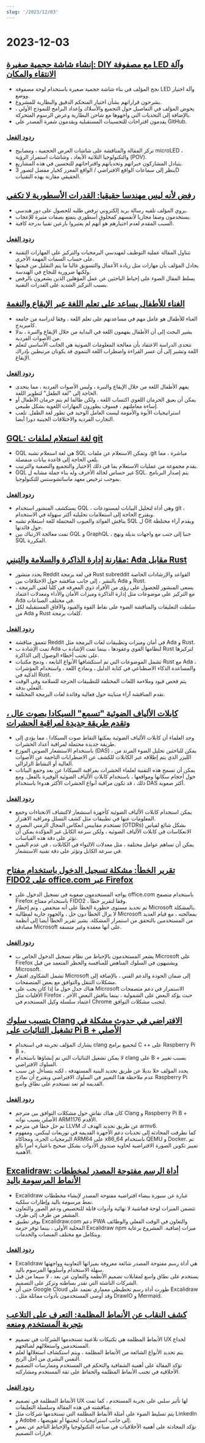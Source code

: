 ```yaml
---
slug: '/2023/12/03'
---
```


# 2023-12-03

## [إنشاء شاشة حجمية صغيرة: DIY مع مصفوفة LED وآلة الانتقاء والمكان](https://mitxela.com/projects/candle)

- نجح المؤلف في بناء شاشة حجمية صغيرة باستخدام لوحة مصفوفة LED وآلة اختيار ووضع.
- يشرحون قراراتهم بشأن اختيار المتحكم الدقيق والبطارية للمشروع.
- يخوض المؤلف في التفاصيل حول التجميع والأسلاك وإعداد البرامج للنموذج الأولي ، بالإضافة إلى التحديات التي واجهوها مع شاحن البطارية وعرض الرسوم المتحركة.
- يقدمون اقتراحات للتحسينات المستقبلية ويقدمون شفرة المصدر على GitHub.

### [ردود الفعل](https://news.ycombinator.com/item?id=38498109)

- تركز المقالة والمناقشة على شاشات العرض الحجمية ، ومصابيح microLED ، والتكنولوجيا الثلاثية الأبعاد ، وشاشات استمرار الرؤية (POV).
- يتبادل المشاركون خبراتهم وتحدياتهم واقتراحاتهم للتحسين في هذه المشاريع.
- ينظر إلى سماعات الواقع الافتراضي / الواقع المعزز كخيار مفضل لتصور 3D الحقيقي مقارنة بهذه التقنيات.

## [رفض لأنه ليس مهندسا حقيقيا: القدرات الأسطورية لا تكفي](https://twitchard.github.io/posts/2019-05-29-not-a-real-engineer.html)

- يروي المؤلف تلقيه رسالة بريد إلكتروني ترفض طلبه للحصول على دور هندسي.
- يستخدمون وصفا مجازيا لأنفسهم كمخلوق أسطوري يتمتع بصفات مثيرة للإعجاب.
- السبب المقدم لعدم اختيارهم هو أنهم لم يعتبروا بارعين تقنيا بدرجة كافية.

### [ردود الفعل](https://news.ycombinator.com/item?id=38503486)

- تتناول المقالة عملية التوظيف لمهندسي البرمجيات والتركيز على المهارات التقنية على حساب السمات المهمة الأخرى.
- يجادل المؤلف بأن مهارات مثل ريادة الأعمال والتسويق غالبا ما يتم التقليل من قيمتها ولكنها ضرورية للنجاح في الهندسة.
- يسلط المقال الضوء على إحباط الباحثين عن عمل المؤهلين الذين يشعرون بالرفض بسبب التركيز الشديد على القدرات التقنية.

## [الغناء للأطفال يساعد على تعلم اللغة عبر الإيقاع والنغمة](https://www.theguardian.com/science/2023/dec/01/singing-to-babies-is-vital-to-help-them-understand-language-say-scientists)

- الغناء للأطفال هو عامل مهم في مساعدتهم على تعلم اللغة ، وفقا لدراسة من جامعة كامبريدج.
- يشير البحث إلى أن الأطفال يفهمون اللغة في البداية من خلال الإيقاع والنبرة ، بدلا من الأصوات الفردية.
- تتحدى الدراسة الاعتقاد بأن معالجة المعلومات الصوتية هي الجانب الأساسي لتعلم اللغة وتشير إلى أن عسر القراءة واضطراب اللغة التنموي قد يكونان مرتبطين بإدراك الإيقاع.

### [ردود الفعل](https://news.ycombinator.com/item?id=38500906)

- يفهم الأطفال اللغة من خلال الإيقاع والنبرة ، وليس الأصوات الفردية ، مما يتحدى الحاجة إلى "لغة الطفل" لتطوير اللغة.
- يمكن أن يعيق الحرمان اللغوي اكتساب اللغة ، ولكن طالما لم يتم حرمان الأطفال أو إساءة معاملتهم ، فسوف يطورون المهارات اللغوية بشكل طبيعي.
- استراتيجيات الأبوة والأمومة ليست العامل الوحيد في تطور لغة الطفل. تلعب التجارب الفردية والاختلافات الجينية دورا أيضا.

## [GQL: لغة استعلام لملفات git](https://github.com/AmrDeveloper/GQL)

- GQL هي لغة استعلام تشبه SQL وتمكن الاستعلام عن ملفات .git مباشرة ، مما يلغي الحاجة إلى قاعدة بيانات منفصلة.
- يقدم مجموعة من عمليات الاستعلام بما في ذلك الاختيار والتجميع والتصفية والترتيب.
- GQL غير حساس لحالة الأحرف وله بناء جملة مشابه ل SQL. يتم إصدار البرنامج بموجب ترخيص معهد ماساتشوستس للتكنولوجيا.

### [ردود الفعل](https://news.ycombinator.com/item?id=38498688)

- يستكشف المنشور استخدام GQL ، وهي أداة لتحليل البيانات لمستودعات git ، ويقترح الحاجة إلى استعلامات تحليلية أكثر سهولة في الاستخدام.
- يناقش الفوائد والعيوب المحتملة للغة استعلام تشبه SQL ل Git ويقدم آراء مختلطة حول فائدتها.
- تمت معالجة الارتباك بين GQL و GraphQL ، جنبا إلى جنب مع واجهات بديلة ونهج SQL المكررة.

## [مقارنة إدارة الذاكرة والسلامة والتبني: Ada مقابل Rust](https://old.reddit.com/r/rust/comments/17miqiu/is_ada_safer_than_rust/)

- يحدد منشور Reddit في لغة برمجة Rust subreddit القواعد والإرشادات الخاصة بالنشر ، إلى جانب مناقشة حول الاختلافات بين Ada و Rust.
- يسعى المنشور للحصول على رؤى من الأفراد ذوي المعرفة في كلتا لغتي البرمجة ، مع التركيز على موضوعات مثل إدارة الذاكرة وميزات الأمان والأداء ومعدلات اعتماد Ada في مختلف الصناعات.
- سلطت التعليقات والمناقشة الضوء على نقاط القوة والقيود والآفاق المستقبلية لكل من Ada و Rust كلغات برمجة.

### [ردود الفعل](https://news.ycombinator.com/item?id=38498775)

- تتعمق مناقشة Reddit في أمان وميزات وتطبيقات لغات البرمجة مثل Ada و Rust.
- تمت الإشادة ب Ada لنظامها القوي وعقودها ، بينما تمت الإشادة ب Rust لتركيزها على تجنب أخطاء الوصول إلى الذاكرة.
- تشمل الموضوعات التي تم استكشافها الأنواع التابعة ، ودمج مكتبات Rust مع Ada ، والمساعدة الذكاء الاصطناعي في كتابة الدليل ، ونماذج اللغة ، واستخدام المؤشرات الذكية في Rust.
- يتم فحص قيود وملاءمة اللغات المختلفة للتطبيقات الحرجة للسلامة وفي الوقت الفعلي بدقة.
- تقدم المناقشة آراء متباينة حول فعالية وفائدة لغات البرمجة المختلفة.

## [كابلات الألياف الضوئية "تسمع" السيكادا بصوت عال ، وتقدم طريقة جديدة لمراقبة الحشرات](https://www.wired.com/story/cicadas-are-so-loud-fiber-optic-cables-can-hear-them/)

- وجد العلماء أن كابلات الألياف الضوئية يمكنها التقاط صوت السيكادا ، مما يؤدي إلى طريقة جديدة محتملة لمراقبة أعداد الحشرات.
- باستخدام الاستشعار الصوتي الموزع (DAS) ، يمكن للباحثين تحليل الضوء المرتد من الليزر الذي يتم إطلاقه عبر الكابلات للكشف عن الاضطرابات الناجمة عن الأصوات العالية أو النشاط الزلزالي.
- يمكن أن تسمح هذه التقنية لعلماء الحشرات بمراقبة السيكادا عن بعد وجمع البيانات حول أحجام سكانها ومواقعها ، باستخدام كابلات الألياف الضوئية الوفيرة بالفعل. ومع ذلك ، قد تكون مراقبة أنواع الحشرات الأكثر هدوءا باستخدام DAS أكثر صعوبة.

### [ردود الفعل](https://news.ycombinator.com/item?id=38500065)

- يمكن استخدام كابلات الألياف الضوئية كأجهزة استشعار لاكتشاف الانحناءات وجمع المعلومات عنها في تطبيقات مثل كشف التسلل ومراقبة الاهتزاز.
- تستخدم مقاييس انعكاس المجال الزمني البصري (OTDRs) بشكل شائع لقياس الانعكاسات في كابلات الألياف الضوئية ، ولكن سرعة الكابل غير المؤكدة يمكن أن تؤثر على دقة هذه القياسات.
- يمكن أن تساهم عوامل مختلفة ، مثل معدلات الالتواء في الكابلات ، في عدم اليقين في سرعة الكابل وتؤثر على دقة تقنية الاستشعار.

## [تقرير الخطأ: مشكلة تسجيل الدخول باستخدام مفتاح FIDO2 على office.com عبر Firefox](https://bugzilla.mozilla.org/show_bug.cgi?id=1824831)

- يواجه المستخدمون صعوبة في تسجيل الدخول على office.com باستخدام متصفح Firefox باستخدام مفتاح FIDO2 ، وفقا لتقرير خطأ.
- تم تحديد مستوى خطورة الخطأ على أنه منخفض ، وتم إخطار Microsoft بالمشكلة.
- لا يزال الخطأ دون حل ، والجهود جارية لمطالبة Microsoft بمعالجته ، مع قيام العديد من المستخدمين بالتحقق من استمرار المشكلة. يشير تقرير الخطأ أيضا إلى أنظمة مصادقة Microsoft على أنها معقدة وغير متسقة.

### [ردود الفعل](https://news.ycombinator.com/item?id=38502340)

- يشعر المستخدمون بالإحباط من نظام تسجيل الدخول الخاص ب Microsoft على Firefox ويشتبهون في السلوك المناهض للمنافسة والحظر المتعمد من قبل Microsoft.
- تشمل الشكاوى افتقار Microsoft إلى ضمان الجودة والدعم الفني ، بالإضافة إلى مشكلات التنقل والتوافق مع بعض المتصفحات.
- هناك جدل حول ما إذا كان يجب على Microsoft الاستمرار في دعم متصفحات الأقليات مثل Firefox ، حيث يؤكد البعض على الشمولية ، بينما يناقش البعض الآخر اعتماد سلسلة وكيل المستخدم في Chrome لتجنب مشكلات التوافق.

## [يتسبب سلوك Clang الافتراضي في حدوث مشكلة في تشغيل الثنائيات على Pi B + الأصلي](https://rachelbythebay.com/w/2023/11/30/armv6/)

- يشارك المؤلف تجربته في استخدام clang لتجميع برامج C ++ على Raspberry Pi B +.
- لا يمكن تشغيل الثنائيات التي تم إنشاؤها باستخدام clang على B + بسبب تغيير السلوك الافتراضي.
- يحدد المؤلف حلا بديلا عن طريق تحديد البنية المستهدفة ، لكنه يتساءل عن سبب عدم ملاحظة هذا التغيير في السلوك الافتراضي ويقترح أن نماذج Raspberry Pi القديمة لم تعد تستخدم على نطاق واسع.

### [ردود الفعل](https://news.ycombinator.com/item?id=38504134)

- كان هناك نقاش حول مشكلات التوافق بين مترجم Clang و Raspberry Pi B + الأصلي بسبب نواته ARM1176 الأقدم.
- تم حل خطأ في مترجم LLVM عن طريق تحديد الهدف ك armv6.
- كما تطرقت المحادثة إلى تحديات دعم الأجهزة القديمة في توزيعات لينكس، ومفهوم البرمجيات الحرة، ومحاكاة ARM64 على x86_64 باستخدام QEMU و Docker. تم تمييز تكوين الصورة الافتراضية لحاوية صندوق الأدوات بشكل صحيح باعتباره أمرا بالغ الأهمية.

## [Excalidraw: أداة الرسم مفتوحة المصدر لمخططات الأنماط المرسومة باليد](https://github.com/excalidraw/excalidraw)

- Excalidraw عبارة عن سبورة بيضاء افتراضية مفتوحة المصدر لإنشاء مخططات نمط مرسومة باليد وإطارات سلكية.
- تتضمن الميزات لوحة قماشية لا نهائية وأدوات قابلة للتخصيص ودعم الصور والتعاون المشفر من طرف إلى طرف.
- يوفر تطبيق Excalidraw.com دعم PWA والتعاون في الوقت الفعلي والوظائف المحلية الأولى ، بينما توفر حزمة Excalidraw npm ميزات إضافية. المشروع برعاية ويتكامل مع مختلف المنصات والخدمات.

### [ردود الفعل](https://news.ycombinator.com/item?id=38499375)

- Excalidraw هي أداة رسم مفتوحة المصدر شائعة معروفة بميزاتها التعاونية وواجهتها سهلة الاستخدام وأسلوبها المرسوم باليد.
- يستخدم على نطاق واسع لمقابلات تصميم الأنظمة والتعاون عن بعد ، لا سيما من قبل الشركات الناشئة التي تقدر بساطته وتركز على التصميم.
- حتى أن Google Cloud طورت أداة رسم تخطيطي معماري تعتمد على Excalidraw ، وقد أوصى المستخدمون بأدوات مماثلة مثل DrawIO و Mermaid.

## [كشف النقاب عن الأنماط المظلمة: التعرف على التلاعب بتجربة المستخدم ومنعه](https://dodonut.com/blog/10-dark-patterns-in-ux-design/)

- الأنماط المظلمة هي تكتيكات تلاعبية تستخدمها الشركات في تصميم UX لخداع المستخدمين واستغلالهم لصالحهم.
- يتم تحديد الأنواع الشائعة من الأنماط المظلمة ، ويتم استكشاف استغلالها لعلم النفس البشري من أجل الربح.
- تؤكد المقالة على أهمية الشفافية والتحكم في المستخدم وممارسات التصميم الأخلاقية في تجنب الأنماط المظلمة والحفاظ على ثقة المستخدم ومشاركته.

### [ردود الفعل](https://news.ycombinator.com/item?id=38499824)

- الأنماط المظلمة في تصميم UX لها تأثير سلبي على تجربة المستخدم ، كما تمت مناقشته في هذه المقالة وسلسلة التعليقات.
- يتم تسليط الضوء على أمثلة الأنماط المظلمة التي تستخدمها شركات مثل LinkedIn و Adobe ، إلى جانب استراتيجيات لتجنبها أو تقويضها.
- تؤكد المحادثة على أهمية الأخلاقيات في صناعة التكنولوجيا والإحباط الناجم عن بعض قرارات التصميم.

<head>
  <meta property="og:title" content="إنشاء شاشة حجمية صغيرة: DIY مع مصفوفة LED وآلة الانتقاء والمكان" />
  <meta property="og:type" content="website" />
  <meta property="og:image" content="https://og.cho.sh/api/og/?title=%D8%A5%D9%86%D8%B4%D8%A7%D8%A1%20%D8%B4%D8%A7%D8%B4%D8%A9%20%D8%AD%D8%AC%D9%85%D9%8A%D8%A9%20%D8%B5%D8%BA%D9%8A%D8%B1%D8%A9%3A%20DIY%20%D9%85%D8%B9%20%D9%85%D8%B5%D9%81%D9%88%D9%81%D8%A9%20LED%20%D9%88%D8%A2%D9%84%D8%A9%20%D8%A7%D9%84%D8%A7%D9%86%D8%AA%D9%82%D8%A7%D8%A1%20%D9%88%D8%A7%D9%84%D9%85%D9%83%D8%A7%D9%86&subheading=%D8%A7%D9%84%D8%A3%D8%AD%D8%AF%D8%8C%20%D9%A3%20%D8%AF%D9%8A%D8%B3%D9%85%D8%A8%D8%B1%20%D9%A2%D9%A0%D9%A2%D9%A3%3A%20%D9%85%D9%84%D8%AE%D8%B5%20%D8%A3%D8%AE%D8%A8%D8%A7%D8%B1%20%D8%A7%D9%84%D9%82%D8%B1%D8%A7%D8%B5%D9%86%D8%A9" />
</head>
